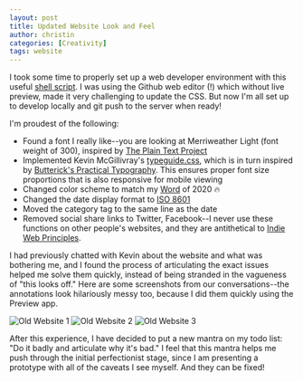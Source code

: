 ```yaml
---
layout: post
title: Updated Website Look and Feel
author: christin
categories: [Creativity]
tags: website
---
```


I took some time to properly set up a web developer environment with this useful [shell script](https://github.com/monfresh/laptop). I was using the Github web editor (!) which without live preview, made it very challenging to update the CSS. But now I'm all set up to develop locally and git push to the server when ready!

I'm proudest of the following:
- Found a font I really like--you are looking at Merriweather Light (font weight of 300), inspired by [The Plain Text Project](https://plaintextproject.online/)
- Implemented Kevin McGillivray's [typeguide.css](https://github.com/kmcgillivray/typeguide.css), which is in turn inspired by [Butterick's Practical Typography](https://practicaltypography.com). This ensures proper font size proportions that is also responsive for mobile viewing
- Changed color scheme to match my [Word](https://christinchong.com/word) of 2020 🔥
- Changed the date display format to [ISO 8601](https://xkcd.com/1179)
- Moved the category tag to the same line as the date
- Removed social share links to Twitter, Facebook--I never use these functions on other people's websites, and they are antithetical to [Indie Web Principles](https://indieweb.org/principles). 

I had previously chatted with Kevin about the website and what was bothering me, and I found the process of articulating the exact issues helped me solve them quickly, instead of being stranded in the vagueness of "this looks off." Here are some screenshots from our conversations--the annotations look hilariously messy too, because I did them quickly using the Preview app.

![Old Website 1](/images/2020-05-16-Old-Website-1.png)
![Old Website 2](/images/2020-05-16-Old-Website-2.png)
![Old Website 3](/images/2020-05-16-Old-Website-3.png)

After this experience, I have decided to put a new mantra on my todo list: "Do it badly and articulate why it's bad." I feel that this mantra helps me push through the initial perfectionist stage, since I am presenting a prototype with all of the caveats I see myself. And they can be fixed!